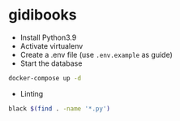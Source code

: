 # gidibooks

- Install Python3.9
- Activate virtualenv
- Create a .env file (use `.env.example` as guide)
- Start the database
```bash
docker-compose up -d
```
- Linting
```bash
black $(find . -name '*.py')
```